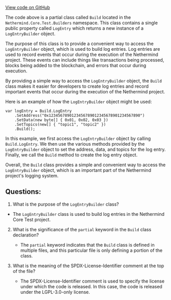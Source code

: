[View code on GitHub](https://github.com/NethermindEth/nethermind/src/Nethermind/Nethermind.Core.Test/Builders/Build.LogEntry.cs)

The code above is a partial class called `Build` located in the `Nethermind.Core.Test.Builders` namespace. This class contains a single public property called `LogEntry` which returns a new instance of a `LogEntryBuilder` object. 

The purpose of this class is to provide a convenient way to access the `LogEntryBuilder` object, which is used to build log entries. Log entries are used to record events that occur during the execution of the Nethermind project. These events can include things like transactions being processed, blocks being added to the blockchain, and errors that occur during execution.

By providing a simple way to access the `LogEntryBuilder` object, the `Build` class makes it easier for developers to create log entries and record important events that occur during the execution of the Nethermind project. 

Here is an example of how the `LogEntryBuilder` object might be used:

```
var logEntry = Build.LogEntry
    .SetAddress("0x1234567890123456789012345678901234567890")
    .SetData(new byte[] { 0x01, 0x02, 0x03 })
    .SetTopics(new[] { "topic1", "topic2" })
    .Build();
```

In this example, we first access the `LogEntryBuilder` object by calling `Build.LogEntry`. We then use the various methods provided by the `LogEntryBuilder` object to set the address, data, and topics for the log entry. Finally, we call the `Build` method to create the log entry object.

Overall, the `Build` class provides a simple and convenient way to access the `LogEntryBuilder` object, which is an important part of the Nethermind project's logging system.
## Questions: 
 1. What is the purpose of the `LogEntryBuilder` class?
   - The `LogEntryBuilder` class is used to build log entries in the Nethermind Core Test project.

2. What is the significance of the `partial` keyword in the `Build` class declaration?
   - The `partial` keyword indicates that the `Build` class is defined in multiple files, and this particular file is only defining a portion of the class.

3. What is the meaning of the SPDX-License-Identifier comment at the top of the file?
   - The SPDX-License-Identifier comment is used to specify the license under which the code is released. In this case, the code is released under the LGPL-3.0-only license.